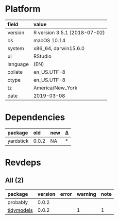 # Platform

|field    |value                        |
|:--------|:----------------------------|
|version  |R version 3.5.1 (2018-07-02) |
|os       |macOS  10.14                 |
|system   |x86_64, darwin15.6.0         |
|ui       |RStudio                      |
|language |(EN)                         |
|collate  |en_US.UTF-8                  |
|ctype    |en_US.UTF-8                  |
|tz       |America/New_York             |
|date     |2019-03-08                   |

# Dependencies

|package   |old   |new |Δ  |
|:---------|:-----|:---|:--|
|yardstick |0.0.2 |NA  |*  |

# Revdeps

## All (2)

|package                              |version |error |warning |note |
|:------------------------------------|:-------|:-----|:-------|:----|
|probably                             |0.0.2   |      |        |     |
|[tidymodels](problems.md#tidymodels) |0.0.2   |      |1       |1    |

